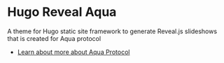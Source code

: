 Hugo Reveal Aqua
================

A theme for Hugo static site framework to generate Reveal.js slideshows that
is created for Aqua protocol

- [Learn about more about Aqua Protocol](https://aqua.inblock.io)
